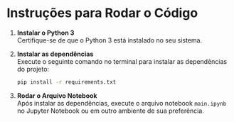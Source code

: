 
# Instruções para Rodar o Código

1. **Instalar o Python 3**  
   Certifique-se de que o Python 3 está instalado no seu sistema.

2. **Instalar as dependências**  
   Execute o seguinte comando no terminal para instalar as dependências do projeto:

   ```bash
   pip install -r requirements.txt
   ```

3. **Rodar o Arquivo Notebook**  
   Após instalar as dependências, execute o arquivo notebook `main.ipynb` no Jupyter Notebook ou em outro ambiente de sua preferência.

